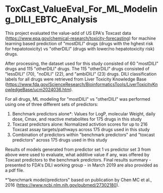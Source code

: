 # ToxCast_ValueEval_For_ML_Modeling_DILI_EBTC_Analysis

This project evaluated the value-add of US EPA's Toxcast data (https://www.epa.gov/chemical-research/toxicity-forecasting) for machine learning based prediction of "mostDILI" drugs (drugs with the hghest risk for hepatotoxicity) vs "otherDILI" (drugs with lower/no hepatotoxicity risk) drugs.

After processing, the dataset used for this study consisted of 60 "mostDILI" drugs and 115 "otherDILI" drugs. The 115 "otherDILI" drugs consisted of "lessDILI" (70), "noDILI" (22), and "ambiDILI" (23) drugs. DILI classification labels for all drugs were retrieved from Liver Toxicity Knowledge Base (https://www.fda.gov/ScienceResearch/BioinformaticsTools/LiverToxicityKnowledgeBase/ucm2024036.htm).

For all drugs, ML modeling for "mostDILI" vs "otherDILI" was performed using one of three different sets of predictors:
1. Benchmark predictors alone*: Values for LogP, molecular Weight, daily dose, Cmax, and reactive metabolites for 175 drugs in this study
2. Toxcast predictors alone: Normalized activtion scores for up to 216 Toxcast assay targets/pathways across 175 drugs used in this study
3. Combination of predictors within "benchmark predictors" and "toxcast predictors" across 175 drugs used in this study

Results of models generated from predictor set 1 vs predictor set 3 from above were used to evaluate, what additive value if any, was offered by Toxcast predictors to the benchmark predictors. Final results summary - presented to FDA's DILI working group - in March 2019 are also provided as a pdf file.



*"benchmark model/predictors" based on publication by 
Chen MC et al., 2016 (https://www.ncbi.nlm.nih.gov/pubmed/27302180).
